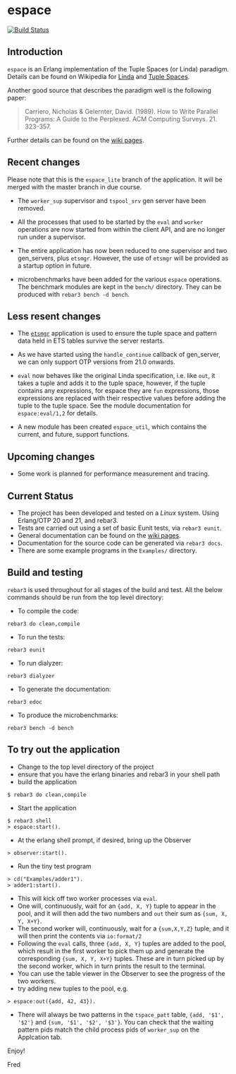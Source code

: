 # espace

[![Build Status](https://travis-ci.com/fredyouhanaie/espace.svg?branch=master)](https://travis-ci.com/fredyouhanaie/espace)

## Introduction

`espace` is an Erlang implementation of the Tuple Spaces
(or Linda) paradigm. Details can be found on Wikipedia for
[Linda](https://en.wikipedia.org/wiki/Linda_(coordination_language)) and [Tuple Spaces](https://en.wikipedia.org/wiki/Tuple_space).

Another good source that describes the paradigm well is the following paper:

> Carriero, Nicholas & Gelernter, David. (1989).
> How to Write Parallel Programs: A Guide to the Perplexed.
> ACM Computing Surveys. 21. 323-357.

Further details can be found on the [wiki pages](https://github.com/fredyouhanaie/espace/wiki).

## Recent changes

Please note that this is the `espace_lite` branch of the
application. It will be merged with the master branch in due course.

* The `worker_sup` supervisor and `tspool_srv` gen server have been
  removed.

* All the processes that used to be started by the `eval` and `worker`
  operations are now started from within the client API, and are no
  longer run under a supervisor.

* The entire application has now been reduced to one supervisor and
  two gen_servers, plus `etsmgr`. However, the use of `etsmgr` will be
  provided as a startup option in future.

* microbenchmarks have been added for the various `espace`
  operations. The benchmark modules are kept in the `bench/`
  directory. They can be produced with `rebar3 bench -d bench`.

## Less resent changes

* The [`etsmgr`](https://github.com/fredyouhanaie/etsmgr) application
  is used to ensure the tuple space and pattern data held in ETS
  tables survive the server restarts.

* As we have started using the `handle_continue` callback of
  gen_server, we can only support OTP versions from 21.0 onwards.

* `eval` now behaves like the original Linda specification, i.e. like
  `out`, it takes a tuple and adds it to the tuple space, however, if
  the tuple contains any expressions, for espace they are `fun`
  expressions, those expressions are replaced with their respective
  values before adding the tuple to the tuple space. See the module
  documentation for `espace:eval/1,2` for details.
* A new module has been created `espace_util`, which contains the
  current, and future, support functions.

## Upcoming changes

* Some work is planned for performance measurement and tracing.

## Current Status

* The project has been developed and tested on a *Linux* system. Using
  Erlang/OTP 20 and 21, and rebar3.
* Tests are carried out using a set of basic Eunit tests, via `rebar3 eunit`.
* General documentation can be found on the [wiki pages](https://github.com/fredyouhanaie/espace/wiki).
* Documentation for the source code can be generated via `rebar3 docs`.
* There are some example programs in the `Examples/` directory.

## Build and testing

`rebar3` is used throughout for all stages of the build and test. All
the below commands should be run from the top level directory:

* To compile the code:
```
rebar3 do clean,compile
```

* To run the tests:
```
rebar3 eunit
```

* To run dialyzer:
```
rebar3 dialyzer
```

* To generate the documentation:
```
rebar3 edoc
```
* To produce the microbenchmarks:
```
rebar3 bench -d bench
```

## To try out the application

* Change to the top level directory of the project
* ensure that you have the erlang binaries and rebar3 in your shell path
* build the application
```
$ rebar3 do clean,compile
```
* Start the application
```
$ rebar3 shell
> espace:start().
```
* At the erlang shell prompt, if desired, bring up the Observer
```
> observer:start().
```
* Run the tiny test program
```
> cd("Examples/adder1").
> adder1:start().
```
  * This will kick off two worker processes via `eval`.
  * One will, continuously, wait for an `{add, X, Y}` tuple to appear in
    the pool, and it will then add the two numbers and `out` their sum as
    `{sum, X, Y, X+Y}`.
  * The second worker will, continuously, wait for a `{sum,X,Y,Z}` tuple,
    and it will then print the contents via `io:format/2`
  * Following the `eval` calls, three `{add, X, Y}` tuples are added
    to the pool, which result in the first worker to pick them up and
    generate the corresponding `{sum, X, Y, X+Y}` tuples. These are in
    turn picked up by the second worker, which in turn prints the
    result to the terminal.
* You can use the table viewer in the Observer to see the progress of
  the two workers.
* try adding new tuples to the pool, e.g.
```
> espace:out({add, 42, 43}).
```
* There will always be two patterns in the `tspace_patt` table, `{add,
  '$1', '$2'}` and `{sum, '$1', '$2', '$3'}`. You can check that the
  waiting pattern pids match the child process pids of `worker_sup` on
  the Applcation tab.


Enjoy!

Fred
